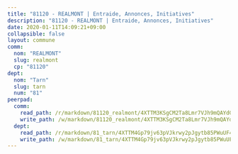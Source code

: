 ```yaml
---
title: "81120 - REALMONT | Entraide, Annonces, Initiatives"
description: "81120 - REALMONT | Entraide, Annonces, Initiatives"
date: 2020-01-11T14:09:21+09:00
collapsible: false
layout: commune
comm:
  nom: "REALMONT"
  slug: realmont
  cp: "81120"
dept:
  nom: "Tarn"
  slug: tarn
  num: "81"
peerpad:
  comm:
    read_path: /r/markdown/81120_realmont/4XTTM3KSgCM2Ta8Lmr7VJh9mQAYdGsWfZSD68BaofZswjeEHN
    write_path: /w/markdown/81120_realmont/4XTTM3KSgCM2Ta8Lmr7VJh9mQAYdGsWfZSD68BaofZswjeEHN-K3TgTqCZVTUcaYuZwjpBRVPgwHLo9ij6i1TwfLYmed2H7zPEt39aTu93HNRYJyJny3SEBsKK6KLFkonVjXzaq3iXxcwiTDd55ZDZ2LmJu1KQ5dQepGoa84AGHQ7RyV8XGkc8xc1W
  dept:
    read_path: /r/markdown/81_tarn/4XTTM4Gp79jv63pVJkrwy2pJgytb85PWuUF46qZV3RNcf9bTY
    write_path: /w/markdown/81_tarn/4XTTM4Gp79jv63pVJkrwy2pJgytb85PWuUF46qZV3RNcf9bTY-K3TgUQULAfYZTaNEYQn663imu6tLJ5XUSYV3bG6y2QwZHe2hiw5KiHgnyL8wpzhjjRKSLQVjHCuMHvPTtVgD4tm7BFQTVwqLNiZgb8d93Riu34VNq5t6eFocUS5Ezct8i9MJtUHQ
---
```



